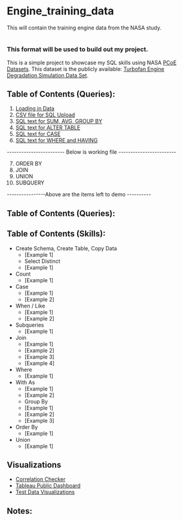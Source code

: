 # Engine_training_data
This will contain the training engine data from the NASA study.  
# 
### This format will be used to build out my project. 

This is a simple project to showcase my SQL skills using NASA [PCoE Datasets](https://ti.arc.nasa.gov/tech/dash/groups/pcoe/prognostic-data-repository/). This dataset is the publicly available: [Turbofan Engine Degradation Simulation Data Set](https://ti.arc.nasa.gov/tech/dash/groups/pcoe/prognostic-data-repository/publications/#turbofan).


## Table of Contents (Queries):
1. [Loading in Data](https://github.com/fischtank44/Engine_training_data/blob/master/SQL_FILES/Import_engine_data.txt)
2. [CSV file for SQL Upload](https://github.com/fischtank44/Engine_training_data/blob/master/train_FD001-variation%20formulas.csv)
3. [SQL text for SUM, AVG, GROUP BY](https://github.com/fischtank44/Engine_training_data/blob/master/SQL_FILES/SQL_sample_STD_DEV.sql)
4. [SQL text for ALTER TABLE](https://github.com/fischtank44/Engine_training_data/blob/master/SQL_FILES/SQL_alter_table.txt)
5. [SQL text for CASE](https://github.com/fischtank44/Engine_training_data/blob/master/SQL_FILES/CASE_find_last_10.sql)
6. [SQL text for WHERE and HAVING](https://github.com/fischtank44/Engine_training_data/blob/master/SQL_FILES/SQL_WHERE_HAVING.sql)

------------------------ Below is working file ------------------------

7. ORDER BY
8. JOIN
9. UNION
10. SUBQUERY

----------------Above are the items left to demo ----------


## Table of Contents (Queries):

## Table of Contents (Skills):
* Create Schema, Create Table, Copy Data
  * [Example 1]
  * Select Distinct
  * [Example 1]
* Count
  * [Example 1]
* Case
  * [Example 1]
  * [Example 2]
* When / Like
  * [Example 1]
  * [Example 2]
* Subqueries
  * [Example 1]
* Join
  * [Example 1]
  * [Example 2]
  * [Example 3]
  * [Example 4]
* Where
  * [Example 1]
* With As
  * [Example 1]
  * [Example 2]
  * Group By
  * [Example 1]
  * [Example 2]
  * [Example 3]
* Order By
  * [Example 1]
* Union
  * [Example 1]
  
  
## Visualizations
* [Correlation Checker](https://public.tableau.com/profile/steven.fischbach#!/vizhome/Finalproject-correlationonly/CorrelationChecker)
* [Tableau Public Dashboard](https://public.tableau.com/profile/steven.fischbach#!/vizhome/Finalproject-v1_7wBPR/Playbyplayforward)
* [Test Data Visualizations](https://public.tableau.com/profile/steven.fischbach#!/vizhome/FinalProject-testofthetestdata/BigFormulaTestSheet)
 


## Notes:


